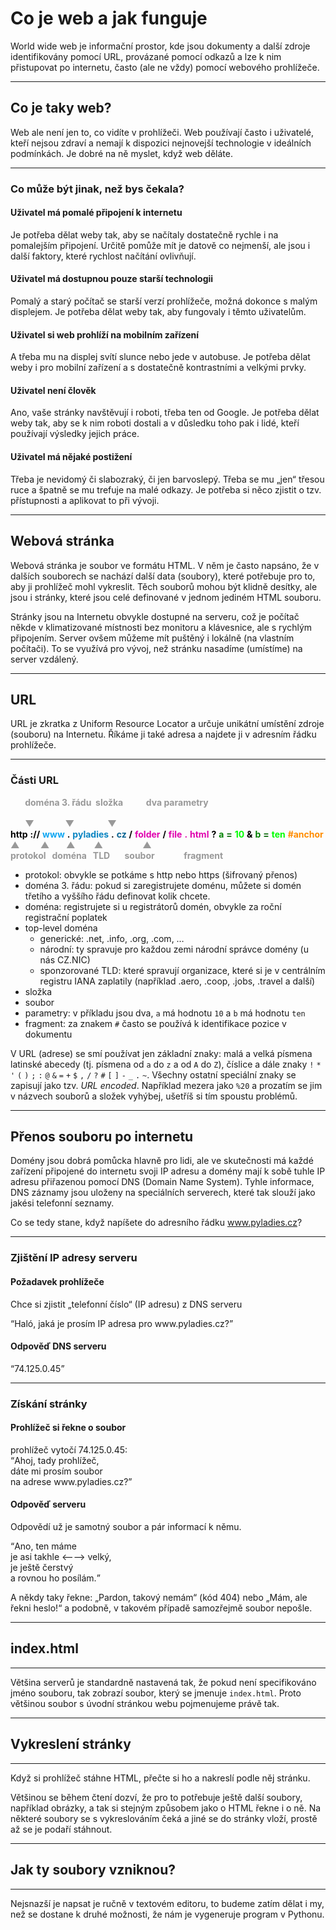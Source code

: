 # Co je web a jak funguje

World wide web je informační prostor, kde jsou dokumenty a další zdroje identifikovány pomocí URL, provázané pomocí odkazů a lze k nim přistupovat po internetu, často (ale ne vždy) pomocí webového prohlížeče.

----

## Co je taky web?

Web ale není jen to, co vidíte v prohlížeči. Web používají často i uživatelé, kteří nejsou zdraví a nemají k dispozici nejnovejší technologie v ideálních podmínkách. Je dobré na ně myslet, když web děláte.

----

### Co může být jinak, než bys čekala?

#### Uživatel má pomalé připojení k internetu

Je potřeba dělat weby tak, aby se načítaly dostatečně rychle i na pomalejším připojení. Určitě pomůže mít je datově co nejmenší, ale jsou i další faktory, které rychlost načítání ovlivňují.

#### Uživatel má dostupnou pouze starší technologii

Pomalý a starý počítač se starší verzí prohlížeče, možná dokonce s malým displejem. Je potřeba dělat weby tak, aby fungovaly i těmto uživatelům.

#### Uživatel si web prohlíží na mobilním zařízení 

A třeba mu na displej svítí slunce nebo jede v autobuse. Je potřeba dělat weby i pro mobilní zařízení a s dostatečně kontrastními a velkými prvky.

#### Uživatel není člověk

Ano, vaše stránky navštěvují i roboti, třeba ten od Google. Je potřeba dělat weby tak, aby se k nim roboti dostali a v důsledku toho pak i lidé, kteří používají výsledky jejich práce.

#### Uživatel má nějaké postižení 

Třeba je nevidomý či slabozraký, či jen barvoslepý. Třeba se mu „jen“ třesou ruce a špatně se mu trefuje na malé odkazy. Je potřeba si něco zjistit o tzv. přístupnosti a aplikovat to při vývoji.

----

## Webová stránka

Webová stránka je soubor ve formátu HTML. V něm je často napsáno, že v dalších souborech se nachází další data (soubory), které potřebuje pro to, aby ji prohlížeč mohl vykreslit. Těch souborů mohou být klidně desítky, ale jsou i stránky, které jsou celé definované v jednom jediném HTML souboru.

Stránky jsou na Internetu obvykle dostupné na serveru, což je počítač někde v klimatizované místnosti bez monitoru a klávesnice, ale s rychlým připojením. Server ovšem můžeme mít puštěný i lokálně (na vlastním počítači). To se využívá pro vývoj, než stránku nasadíme (umístíme) na server vzdálený. 

---

## URL

URL je zkratka z Uniform Resource Locator a určuje unikátní umístění zdroje (souboru) na Internetu. Říkáme ji také adresa a najdete ji v adresním řádku prohlížeče.

----

### Části URL

<p class="c-url">
    <b style="color:#999;">
        <span class="fragment" data-fragment-index="40">&nbsp;&nbsp;&nbsp;&nbsp;&nbsp;&nbsp; doména 3. řádu</span>
        <span class="fragment" data-fragment-index="65">&nbsp;složka</span>
        <span class="fragment" data-fragment-index="128">&nbsp;&nbsp;&nbsp;&nbsp;&nbsp;&nbsp;&nbsp;&nbsp;&nbsp; dva parametry</span>
    </b><br>
    <br>
    <b style="color:#999;">
        <span class="fragment" data-fragment-index="40">&nbsp;&nbsp;&nbsp;&nbsp;&nbsp;&nbsp; ▼</span>
        <span class="fragment" data-fragment-index="65">&nbsp;&nbsp;&nbsp;&nbsp;&nbsp;&nbsp;&nbsp;&nbsp;&nbsp;&nbsp;&nbsp;&nbsp;&nbsp; ▼</span>
        <span class="fragment" data-fragment-index="128">&nbsp;&nbsp;&nbsp;&nbsp;&nbsp;&nbsp;&nbsp;&nbsp;&nbsp;&nbsp;&nbsp;&nbsp;&nbsp;&nbsp; ▼</span>
    </b>
    <br>
    <b class="fragment" data-fragment-index="10" style="color:black;">http</b>
    <b class="fragment" data-fragment-index="20" style="color:black;">://</b>
    <span class="fragment" data-fragment-index="30" >
        <b style="color:#0DA6F2;">www</b>
        <b style="color:black;">.</b>
        <b style="color:#0A85C2;">pyladies</b>
        <b style="color:black;">.</b>
        <b style="color:#086391;">cz</b>
    </span>
    <b class="fragment" data-fragment-index="50" style="color:black;">/</b>
    <b class="fragment" data-fragment-index="60" style="color:#E000AE;">folder</b>
    <b class="fragment" data-fragment-index="70" style="color:black;">/</b>
    <span class="fragment" data-fragment-index="80" >
        <b style="color:#E000AE;">file</b>
        <b style="color:#E000AE;">.</b>
        <b style="color:#E000AE;">html</b>
    </span>
    <b class="fragment" data-fragment-index="90" style="color:black;">?</b>
    <span class="fragment" data-fragment-index="100">
        <b style="color:green;">a</b>
        <b style="color:darkgreen;">=</b>
        <b style="color:lime;">10</b>
    </span>
    <b class="fragment" data-fragment-index="110"  style="color:black;">&amp;</b>
    <span class="fragment" data-fragment-index="120">
        <b style="color:green;">b</b>
        <b style="color:darkgreen;">=</b>
        <b style="color:lime;">ten</b>
    </span>
    <b class="fragment" data-fragment-index="130"  style="color:orange;"><b style  ="color:darkorange;">#anchor</b></b>
    <br>
    <b style="color:#999;">
        <span class="fragment" data-fragment-index="15">▲</span>
        <span class="fragment" data-fragment-index="42">&nbsp;&nbsp;&nbsp;&nbsp;&nbsp;&nbsp;&nbsp;&nbsp; ▲</span>
        <span class="fragment" data-fragment-index="43">&nbsp;&nbsp;&nbsp;&nbsp;&nbsp;&nbsp; ▲</span>
        <span class="fragment" data-fragment-index="85">&nbsp;&nbsp;&nbsp;&nbsp;&nbsp;&nbsp;&nbsp; ▲</span>
        <span class="fragment" data-fragment-index="135">&nbsp;&nbsp;&nbsp;&nbsp;&nbsp;&nbsp;&nbsp;&nbsp;&nbsp;&nbsp;&nbsp;&nbsp;&nbsp;&nbsp;&nbsp;&nbsp;&nbsp; ▲</span>
    </b>
    <br>
    <b style="color:#999;">
        <span class="fragment" data-fragment-index="15">protokol</span>
        <span class="fragment" data-fragment-index="42">&nbsp; doména</span>
        <span class="fragment" data-fragment-index="43">&nbsp; TLD</span>
        <span class="fragment" data-fragment-index="85">&nbsp;&nbsp;&nbsp;&nbsp;&nbsp; soubor</span>
        <span class="fragment" data-fragment-index="135">&nbsp;&nbsp;&nbsp;&nbsp;&nbsp;&nbsp;&nbsp;&nbsp;&nbsp;&nbsp;&nbsp;&nbsp; fragment</span>
    </b>
</p>


* protokol: obvykle se potkáme s http nebo https (šifrovaný přenos)
* doména 3. řádu: pokud si zaregistrujete doménu, můžete si domén třetího a vyššího řádu definovat kolik chcete.
* doména: registrujete si u registrátorů domén, obvykle za roční registrační poplatek
* top-level doména
    * generické: .net, .info, .org, .com, … 
    * národní: ty spravuje pro každou zemi národní správce domény (u nás CZ.NIC)
    * sponzorované TLD: které spravují organizace, které si je v centrálním registru IANA zaplatily (například .aero, .coop, .jobs, .travel a další) 
* složka
* soubor
* parametry: v příkladu jsou dva, `a` má hodnotu `10` a `b` má hodnotu `ten`
* fragment: za znakem `#` často se používá k identifikace pozice v dokumentu

V URL (adrese) se smí používat jen základní znaky: malá a velká písmena latinské abecedy (tj. písmena od `a` do `z` a od `A` do `Z`), číslice a dále znaky `!` `*` `'` `(` `)` `;` `:` `@` `&` `=` `+` `$` `,` `/` `?` `#` `[` `]` `-`    `_`    `.`    `~`. Všechny ostatní speciální znaky se zapisují jako tzv. _URL encoded_. Například mezera jako `%20` a prozatím se jim v názvech souborů a složek vyhýbej, ušetříš si tím spoustu problémů.

---

## Přenos souboru po internetu

Domény jsou dobrá pomůcka hlavně pro lidi, ale ve skutečnosti má každé zařízení připojené do internetu svoji IP adresu a domény mají k sobě tuhle IP adresu přiřazenou pomocí DNS (Domain Name System). Tyhle informace, DNS záznamy jsou uloženy na speciálních serverech, které tak slouží jako jakési telefonní seznamy.
 
Co se tedy stane, když napíšete do adresního řádku www.pyladies.cz?

----

### Zjištění IP adresy serveru

#### Požadavek prohlížeče

Chce si zjistit „telefonní&#0160;číslo“ (IP&#0160;adresu) z&#0160;DNS&#0160;serveru

<p class=" c-text-left"><q>Haló, jaká je prosím IP adresa pro www.pyladies.cz?</q></p>

#### Odpověď DNS serveru

<p class=" c-text-right"><q>74.125.0.45</q></p>

----

### Získání stránky

#### Prohlížeč si řekne o soubor

<p class=" c-text-left">prohlížeč vytočí 74.125.0.45: <br><q>Ahoj, tady prohlížeč,<br> dáte mi prosím soubor <br> na adrese www.pyladies.cz?</p>


#### Odpověď serveru 
 
Odpovědí už je samotný soubor a pár informací k němu.

<p class=" c-text-right"><q>Ano, ten máme<br> je asi takhle ⟵⟶ velký,<br>je ještě čerstvý <br>a rovnou ho posílám.</q></p>

A někdy taky řekne: „Pardon, takový nemám“ (kód 404) nebo „Mám, ale řekni heslo!“ a podobně, v takovém případě samozřejmě soubor nepošle.

---

## index.html

---- 

Většina serverů je standardně nastavená tak, že pokud není specifikováno jméno souboru, tak zobrazí soubor, který se jmenuje `index.html`. Proto většinou soubor s úvodní stránkou webu pojmenujeme právě tak.

---

## Vykreslení stránky

---- 

Když si prohlížeč stáhne HTML, přečte si ho a nakreslí podle něj stránku.

Většinou se během čtení dozví, že pro to potřebuje ještě další soubory, například obrázky, a tak si stejným způsobem jako o HTML řekne i o ně. Na některé soubory se s vykreslováním čeká a jiné se do stránky vloží, prostě až se je podaří stáhnout.

---

## Jak ty soubory vzniknou?

---- 

Nejsnazší je napsat je ručně v textovém editoru, to budeme zatím dělat i my, než se dostane k druhé možnosti, že nám je vygeneruje program v Pythonu.
